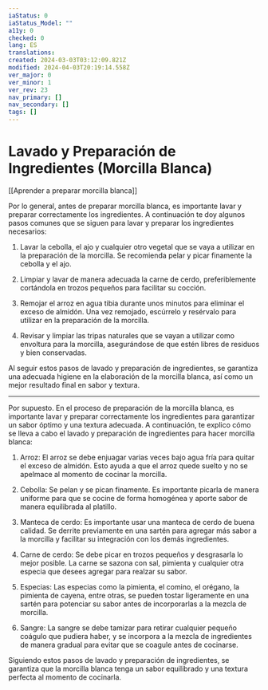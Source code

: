 ```yaml
---
iaStatus: 0
iaStatus_Model: ""
a11y: 0
checked: 0
lang: ES
translations: 
created: 2024-03-03T03:12:09.821Z
modified: 2024-04-03T20:19:14.558Z
ver_major: 0
ver_minor: 1
ver_rev: 23
nav_primary: []
nav_secondary: []
tags: []
---
```

# Lavado y Preparación de Ingredientes (Morcilla Blanca)

[[Aprender a preparar morcilla blanca]]

Por lo general, antes de preparar morcilla blanca, es importante lavar y preparar correctamente los ingredientes. A continuación te doy algunos pasos comunes que se siguen para lavar y preparar los ingredientes necesarios:

1. Lavar la cebolla, el ajo y cualquier otro vegetal que se vaya a utilizar en la preparación de la morcilla. Se recomienda pelar y picar finamente la cebolla y el ajo.

2. Limpiar y lavar de manera adecuada la carne de cerdo, preferiblemente cortándola en trozos pequeños para facilitar su cocción.

3. Remojar el arroz en agua tibia durante unos minutos para eliminar el exceso de almidón. Una vez remojado, escúrrelo y resérvalo para utilizar en la preparación de la morcilla.

4. Revisar y limpiar las tripas naturales que se vayan a utilizar como envoltura para la morcilla, asegurándose de que estén libres de residuos y bien conservadas.

Al seguir estos pasos de lavado y preparación de ingredientes, se garantiza una adecuada higiene en la elaboración de la morcilla blanca, así como un mejor resultado final en sabor y textura.

---

Por supuesto. En el proceso de preparación de la morcilla blanca, es importante lavar y preparar correctamente los ingredientes para garantizar un sabor óptimo y una textura adecuada. A continuación, te explico cómo se lleva a cabo el lavado y preparación de ingredientes para hacer morcilla blanca:

1. Arroz: El arroz se debe enjuagar varias veces bajo agua fría para quitar el exceso de almidón. Esto ayuda a que el arroz quede suelto y no se apelmace al momento de cocinar la morcilla.

2. Cebolla: Se pelan y se pican finamente. Es importante picarla de manera uniforme para que se cocine de forma homogénea y aporte sabor de manera equilibrada al platillo.

3. Manteca de cerdo: Es importante usar una manteca de cerdo de buena calidad. Se derrite previamente en una sartén para agregar más sabor a la morcilla y facilitar su integración con los demás ingredientes.

4. Carne de cerdo: Se debe picar en trozos pequeños y desgrasarla lo mejor posible. La carne se sazona con sal, pimienta y cualquier otra especia que desees agregar para realzar su sabor.

5. Especias: Las especias como la pimienta, el comino, el orégano, la pimienta de cayena, entre otras, se pueden tostar ligeramente en una sartén para potenciar su sabor antes de incorporarlas a la mezcla de morcilla.

6. Sangre: La sangre se debe tamizar para retirar cualquier pequeño coágulo que pudiera haber, y se incorpora a la mezcla de ingredientes de manera gradual para evitar que se coagule antes de cocinarse.

Siguiendo estos pasos de lavado y preparación de ingredientes, se garantiza que la morcilla blanca tenga un sabor equilibrado y una textura perfecta al momento de cocinarla.
